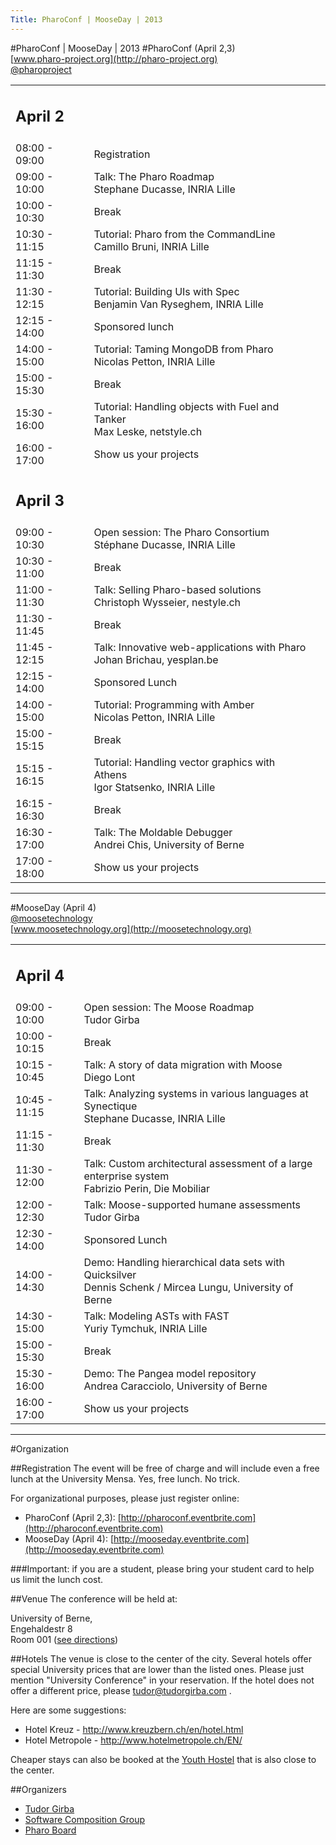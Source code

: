 ```yaml
---
Title: PharoConf | MooseDay | 2013
---
```

#PharoConf | MooseDay | 2013
#PharoConf (April 2,3) <br/> [www.pharo-project.org](http://pharo-project.org) <br/> [@pharoproject](http://twitter.com/pharoproject)


| | | |
|---|---|---|
|<h2>April 2</h2>
| 08:00 - 09:00 | Registration |
| 09:00 - 10:00 | Talk: The Pharo Roadmap <br/> <span class="author">Stephane Ducasse, INRIA Lille
| 10:00 - 10:30 | Break
| 10:30 - 11:15 | Tutorial: Pharo from the CommandLine <br/> <span class="author">Camillo Bruni, INRIA Lille 
| 11:15 - 11:30 | Break
| 11:30 - 12:15 | Tutorial: Building UIs with Spec <br/> <span class="author">Benjamin Van Ryseghem, INRIA Lille
| 12:15 - 14:00 | Sponsored lunch
| 14:00 - 15:00 | Tutorial: Taming MongoDB from Pharo <br/> <span class="author">Nicolas Petton, INRIA Lille
| 15:00 - 15:30 | Break
| 15:30 - 16:00 | Tutorial: Handling objects with Fuel and Tanker <br/> <span class="author">Max Leske, netstyle.ch
| 16:00 - 17:00 | Show us your projects
|<h2>April 3</h2>
| 09:00 - 10:30 | Open session: The Pharo Consortium <br/> <span class="author">Stéphane Ducasse, INRIA Lille
| 10:30 - 11:00 | Break
| 11:00 - 11:30 | Talk: Selling Pharo-based solutions <br/> <span class="author">Christoph Wysseier, nestyle.ch
| 11:30 - 11:45 | Break
| 11:45 - 12:15 | Talk: Innovative web-applications with Pharo <br/> <span class="author">Johan Brichau, yesplan.be
| 12:15 - 14:00 | Sponsored Lunch
| 14:00 - 15:00 | Tutorial: Programming with Amber <br/> <span class="author">Nicolas Petton, INRIA Lille
| 15:00 - 15:15 | Break
| 15:15 - 16:15 | Tutorial: Handling vector graphics with Athens<br/> <span class="author">Igor Statsenko, INRIA Lille
| 16:15 - 16:30 | Break
| 16:30 - 17:00 | Talk: The Moldable Debugger <br/> <span class="author">Andrei Chis, University of Berne
| 17:00 - 18:00 | Show us your projects



---

#MooseDay (April 4) <br/> [@moosetechnology](http://twitter.com/moosetechnology) <br/> [www.moosetechnology.org](http://moosetechnology.org)


| | |
|---|---|
|<h2>April 4</h2>
| 09:00 - 10:00 | Open session: The Moose Roadmap <br/> <span class="author">Tudor Girba
| 10:00 - 10:15 | Break
| 10:15 - 10:45 | Talk: A story of data migration with Moose <br/> <span class="author">Diego Lont
| 10:45 - 11:15 | Talk: Analyzing systems in various languages at Synectique <br/> <span class="author">Stephane Ducasse, INRIA Lille
| 11:15 - 11:30 | Break
| 11:30 - 12:00 | Talk: Custom architectural assessment of a large enterprise system<br/> <span class="author">Fabrizio Perin, Die Mobiliar
| 12:00 - 12:30 | Talk: Moose-supported humane assessments<br/> <span class="author">Tudor Girba
| 12:30 - 14:00 | Sponsored Lunch
| 14:00 - 14:30 | Demo: Handling hierarchical data sets with Quicksilver <br/> <span class="author">Dennis Schenk / Mircea Lungu, University of Berne
| 14:30 - 15:00 | Talk: Modeling ASTs with FAST <br/> <span class="author">Yuriy Tymchuk, INRIA Lille
| 15:00 - 15:30 | Break
| 15:30 - 16:00 | Demo: The Pangea model repository <br/> <span class="author">Andrea Caracciolo, University of Berne
| 16:00 - 17:00 | Show us your projects


---

#Organization

##Registration
The event will be free of charge and will include even a free lunch at the University Mensa. Yes, free lunch. No trick.

For organizational purposes, please just register online:

-  PharoConf (April 2,3): [http://pharoconf.eventbrite.com](http://pharoconf.eventbrite.com)
-  MooseDay (April 4): [http://mooseday.eventbrite.com](http://mooseday.eventbrite.com)

###Important: if you are a student, please bring your student card to help us limit the lunch cost.

##Venue
The conference will be held at:

University of Berne, <br/> Engehaldestr 8 <br/> Room 001 ([see directions](%base_url%/contact/maps))


##Hotels
The venue is close to the center of the city. Several hotels offer special University prices that are lower than the listed ones. Please just mention "University Conference" in your reservation. If the hotel does not offer a different price, please <a href="mailto:tudor@tudorgirba.com">tudor@tudorgirba.com</a>
.

Here are some suggestions:

-  Hotel Kreuz - http://www.kreuzbern.ch/en/hotel.html
-  Hotel Metropole - http://www.hotelmetropole.ch/EN/

Cheaper stays can also be booked at the [Youth Hostel](http://www.youthhostel.ch/de/hostels/bern) that is also close to the center.

##Organizers

-  [Tudor Girba](http://www.tudorgirba.com)
-  [Software Composition Group](http://scg.unibe.ch)
-  [Pharo Board](http://www.pharo-project.org/about/board)
